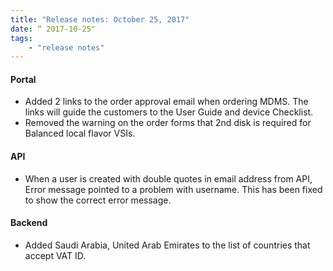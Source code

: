 ```yaml
---
title: "Release notes: October 25, 2017"
date: “ 2017-10-25"
tags:
    - "release notes"
---
```


#### Portal
+ Added 2 links to the order approval email when ordering MDMS. The links will guide the customers to the User Guide and device Checklist.  
+ Removed the warning on the order forms that 2nd disk is required for Balanced local flavor VSIs.

#### API
+ When a user is created with double quotes in email address from API, Error message pointed to a problem with username. This has been fixed to show the correct error message.

#### Backend
+ Added Saudi Arabia, United Arab Emirates to the list of countries that accept VAT ID. 
